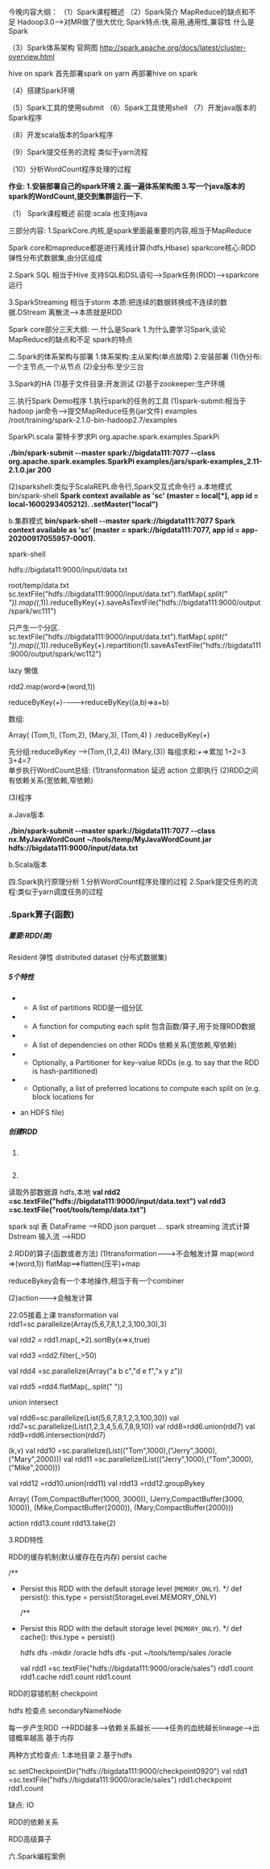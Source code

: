 今晚内容大纲：
（1）Spark课程概述
（2）Spark简介
MapReduce的缺点和不足
Hadoop3.0-->对MR做了很大优化
Spark特点:快,易用,通用性,兼容性
什么是Spark

（3）Spark体系架构
官网图
http://spark.apache.org/docs/latest/cluster-overview.html

hive on spark 
首先部署spark on  yarn 再部署hive on spark

（4）搭建Spark环境

（5）Spark工具的使用submit
（6）Spark工具使用shell
（7）开发java版本的Spark程序

（8）开发scala版本的Spark程序

（9）Spark提交任务的流程 类似于yarn流程

（10）分析WordCount程序处理的过程

**作业:
1.安装部署自己的spark环境
2.画一遍体系架构图
3.写一个java版本的spark的WordCount,提交到集群运行一下.**

（1）
Spark课程概述
前提:scala 也支持java

三部分内容:
1.SparkCore.内核,是spark里面最重要的内容,相当于MapReduce

Spark core和mapreduce都是进行离线计算(hdfs,Hbase)
sparkcore核心:RDD 弹性分布式数据集,由分区组成

2.Spark SQL 相当于Hive
支持SQL和DSL语句-->Spark任务(RDD)-->sparkcore运行

3.SparkStreaming 相当于storm
本质:把连续的数据转换成不连续的数据.DStream 离散流-->本质就是RDD

Spark core部分三天大纲:
一.什么是Spark
1.为什么要学习Spark,谈论MapReduce的缺点和不足
spark的特点

二.Spark的体系架构与部署
1.体系架构:主从架构(单点故障)
2.安装部署
(1)伪分布:一个主节点,一个从节点
(2)全分布:至少三台

3.Spark的HA
(1)基于文件目录:开发测试
(2)基于zookeeper:生产环境

三.执行Spark Demo程序
1.执行spark的任务的工具
(1)spark-submit:相当于hadoop jar命令-->提交MapReduce任务(jar文件)
examples
/root/training/spark-2.1.0-bin-hadoop2.7/examples

SparkPi.scala  蒙特卡罗求Pi
org.apache.spark.examples.SparkPi

**./bin/spark-submit --master spark://bigdata111:7077 --class org.apache.spark.examples.SparkPi examples/jars/spark-examples_2.11-2.1.0.jar 200**

(2)sparkshell:类似于ScalaREPL命令行,Spark交互式命令行
a.本地模式  bin/spark-shell 
**Spark context available as 'sc' (master = local[*], app id = local-1600293405212).
.setMaster("local")**

b.集群模式
**bin/spark-shell --master spark://bigdata111:7077 
Spark context available as 'sc' (master = spark://bigdata111:7077, app id = app-20200917055957-0001).**

spark-shell

hdfs://bigdata11:9000/input/data.txt

root/temp/data.txt
 sc.textFile("hdfs://bigdata111:9000/input/data.txt").flatMap(_.split(" ")).map((_,1)).reduceByKey(_+_).saveAsTextFile("hdfs://bigdata111:9000/output/spark/wc111")

只产生一个分区.
sc.textFile("hdfs://bigdata111:9000/input/data.txt").flatMap(_.split(" ")).map((_,1)).reduceByKey(_+_).repartition(1).saveAsTextFile("hdfs://bigdata111:9000/output/spark/wc112")

lazy 懒值

rdd2.map(word=>(word,1))

reduceByKey(_+_)---->reduceByKey((a,b)=>a+b)

数组:

Array(
(Tom,1),
(Tom,2),
(Mary,3),
(Tom,4)
)
.reduceByKey(_+_)

先分组:reduceByKey -->(Tom,(1,2,4)) (Mary,(3))
每组求和:_+_=>累加  1+2=3 3+4=7   
单步执行WordCount总结:
(1)transformation 延迟  action 立即执行
(2)RDD之间有依赖关系(宽依赖,窄依赖)

(3)程序

a.Java版本

**./bin/spark-submit --master spark://bigdata111:7077 --class nx.MyJavaWordCount ~/tools/temp/MyJavaWordCount.jar hdfs://bigdata111:9000/input/data.txt**

b.Scala版本

四.Spark执行原理分析
1.分析WordCount程序处理的过程
2.Spark提交任务的流程:类似于yarn调度任务的过程

### .Spark算子(函数)

##### 重要:RDD(类)

Resident 弹性
distributed dataset (分布式数据集)

##### 5个特性

* - A list of partitions
    RDD是一组分区

* - A function for computing each split
    包含函数/算子,用于处理RDD数据

* - A list of dependencies on other RDDs
    依赖关系(宽依赖,窄依赖)

* - Optionally, a Partitioner for key-value RDDs (e.g. to say that the RDD is hash-partitioned)

* - Optionally, a list of preferred locations to compute each split on (e.g. block locations for

* an HDFS file)

##### 创建RDD

1.

```scala

```



2.
读取外部数据源
hdfs,本地
**val rdd2 =sc.textFile("hdfs://bigdata111:9000/input/data.text")
val rdd3 =sc.textFile("root/tools/temp/data.txt")**

spark sql   表 DataFrame -->RDD  json parquet ...
spark streaming 流式计算 Dstream  输入流  -->RDD

2.RDD的算子(函数或者方法)
(1)transformation--->不会触发计算
map(word =>(word,1))
flatMap==>flatten(压平)+map

reduceBykey会有一个本地操作,相当于有一个combiner

(2)action--->会触发计算

22:05接着上课 
transformation
val rdd1=sc.parallelize(Array(5,6,7,8,1,2,3,100,30),3)

val rdd2 = rdd1.map(_*2).sortBy(x=>x,true)

val rdd3 =rdd2.filter(_>50)

val rdd4 =sc.parallelize(Array("a b c","d e f","x y z"))

val rdd5 =rdd4.flatMap(_.split(" "))

union intersect

val rdd6=sc.parallelize(List(5,6,7,8,1,2,3,100,30))
val rdd7=sc.parallelize(List(1,2,3,4,5,6,7,8,9,10))
val rdd8=rdd6.union(rdd7)
val rdd9=rdd6.intersection(rdd7)

(k,v)
val rdd10 =sc.parallelize(List(("Tom",1000),("Jerry",3000),("Mary",2000)))
val rdd11 =sc.parallelize(List(("Jerry",1000),("Tom",3000),("Mike",2000)))

val rdd12 =rdd10.union(rdd11)
val rdd13 =rdd12.groupBykey

 Array(
 (Tom,CompactBuffer(1000, 3000)), 
 (Jerry,CompactBuffer(3000, 1000)), 
 (Mike,CompactBuffer(2000)), 
 (Mary,CompactBuffer(2000)))

action
rdd13.count
rdd13.take(2)

3.RDD特性

RDD的缓存机制(默认缓存在在内存)
persist  cache

  /**

* Persist this RDD with the default storage level (`MEMORY_ONLY`).
  */
  def persist(): this.type = persist(StorageLevel.MEMORY_ONLY)
  
  /**

* Persist this RDD with the default storage level (`MEMORY_ONLY`).
  */
  def cache(): this.type = persist()
  
  hdfs dfs -mkdir /oracle
  hdfs dfs -put ~/tools/temp/sales /oracle
  
  val rdd1 =sc.textFile("hdfs://bigdata111:9000/oracle/sales")
  rdd1.count
  rdd1.cache 
  rdd1.count
  rdd1.count

RDD的容错机制  checkpoint

hdfs 检查点 secondaryNameNode

每一步产生RDD -->RDD越多-->依赖关系越长--->任务的血统越长lineage-->出错概率越高
基于内存

两种方式检查点:
1.本地目录
2.基于hdfs

sc.setCheckpointDir("hdfs://bigdata111:9000/checkpoint0920")
val rdd1 =sc.textFile("hdfs://bigdata111:9000/oracle/sales")
rdd1.checkpoint
rdd1.count

缺点: IO  

RDD的依赖关系

RDD高级算子

六.Spark编程案例
